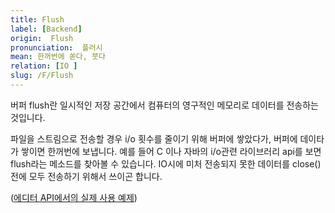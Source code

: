 ```yaml
---
title: Flush
label: [Backend]
origin:  Flush
pronunciation:  플러시
mean: 한꺼번에 쏟다, 붓다
relation: [IO ]
slug: /F/Flush
---
```


<content>
<p>버퍼 flush란 일시적인 저장 공간에서 컴퓨터의 영구적인 메모리로 데이터를 전송하는 것입니다.</p><p>파일을 스트림으로 전송할 경우 i/o 횟수를 줄이기 위해 버퍼에 쌓았다가, 버퍼에 데이타가 쌓이면 한꺼번에 보냅니다. 예를 들어 C 이나 자바의 i/o관련 라이브러리 api를 보면 flush라는 메소드를 찾아볼 수 있습니다. IO시에 미처 전송되지 못한 데이터를 close() 전에 모두 전송하기 위해서 쓰이곤 합니다.</p><p>(<a href="https://github.com/ProseMirror/prosemirror-view/blob/3a8bed5b73ee8db94b34242b16b2098bff9a6707/src/input.js#L249">에디터 API에서의 실제 사용 예제</a>)</p>
</content>
